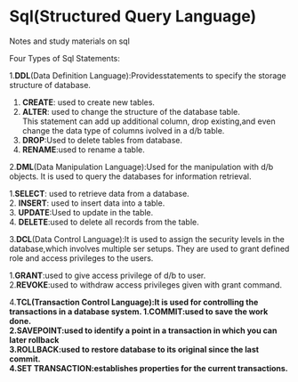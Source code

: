 # Sql(Structured Query Language)

Notes and study materials on sql

Four Types of Sql Statements:<br>

1.<b>DDL</b>(Data Definition Language):Providesstatements to specify the storage structure of database.<br>

1. <b>CREATE</b>: used to create new tables.<br>
2. <b>ALTER</b>: used to change the structure of the database table.<br>
    This statement can add up additional column, drop existing,and even change the data type of columns ivolved in a d/b table.<br>
3. <b>DROP</b>:Used to delete tables from database.<br>
4. <b>RENAME</b>:used to rename a table.<br>

2.<b>DML</b>(Data Manipulation Language):Used for the manipulation with d/b objects.
                                It is used to query the databases for information retrieval.
                                
1.<b>SELECT</b>: used to retrieve data from a database.<br>
2. <b>INSERT</b>: used to insert data into a table.<br>
3. <b>UPDATE</b>:Used to update in the table.<br>
4. <b>DELETE</b>:used to delete all records from the table.<br>


3.<b>DCL</b>(Data Control Language):It is used to assign the security levels in the database,which involves multiple ser setups.
          They are used to grant defined role and access privileges to the users.<br>
          
 1.<b>GRANT</b>:used to give access privilege of d/b to user.<br>
 2.<b>REVOKE</b>:used to withdraw access privileges given with grant command.<br>
 
 
 4.<b>TCL<b>(Transaction Control Language):It is used for controlling the transactions in a database system.
    1.<b>COMMIT</b>:used to save the work done.<br>
    2.<b>SAVEPOINT</B>:used to identify a point in a transaction in which you can later rollback <br>
    3.<b>ROLLBACK</B>:used to restore database to its original since the last commit.<br>
    4.SET TRANSACTION</B>:establishes properties for the current transactions.<br>
 
 
         

